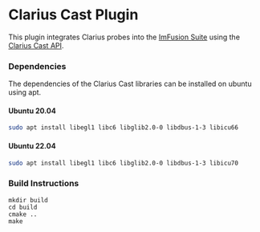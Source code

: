 # Clarius Cast Plugin

This plugin integrates Clarius probes into the [ImFusion Suite](imfusion.com) using the [Clarius Cast API](https://github.com/clariusdev/cast). 

### Dependencies
The dependencies of the Clarius Cast libraries can be installed on ubuntu using apt.

#### Ubuntu 20.04
```bash
sudo apt install libegl1 libc6 libglib2.0-0 libdbus-1-3 libicu66
```

#### Ubuntu 22.04
```bash
sudo apt install libegl1 libc6 libglib2.0-0 libdbus-1-3 libicu70
```


### Build Instructions
```
mkdir build
cd build
cmake ..
make
```
